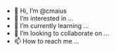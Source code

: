 - 👋 Hi, I’m @cmaius
- 👀 I’m interested in ...
- 🌱 I’m currently learning ...
- 💞️ I’m looking to collaborate on ...
- 📫 How to reach me ...

<!---
cmaius/cmaius is a ✨ special ✨ repository because its `README.md` (this file) appears on your GitHub profile.
You can click the Preview link to take a look at your changes.
--->
